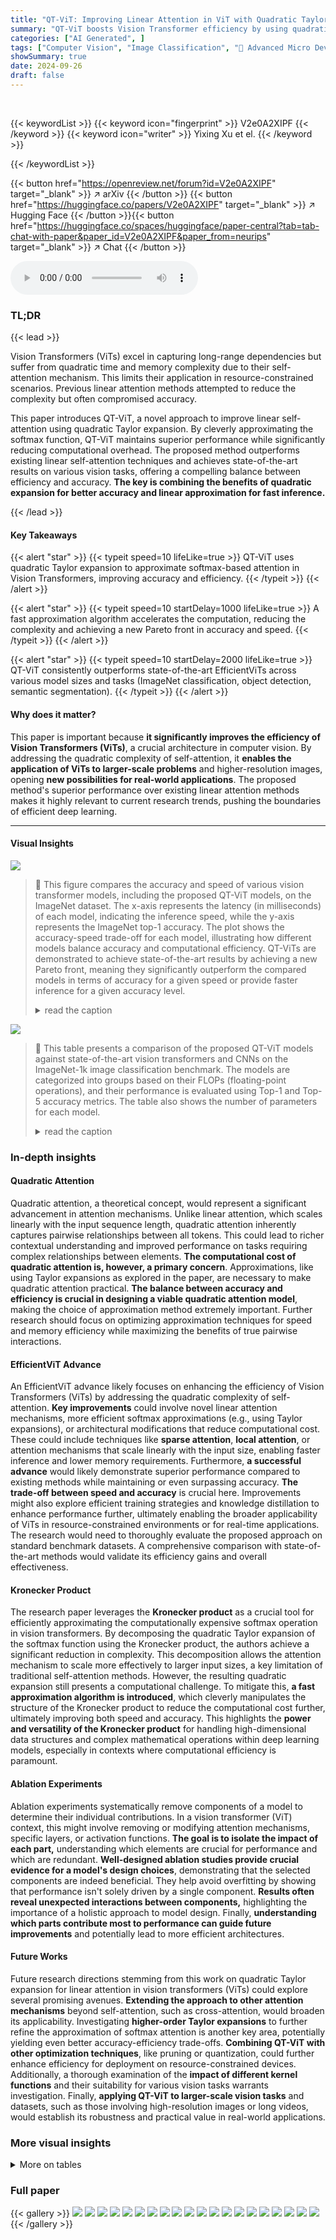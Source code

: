 ```yaml
---
title: "QT-ViT: Improving Linear Attention in ViT with Quadratic Taylor Expansion"
summary: "QT-ViT boosts Vision Transformer efficiency by using quadratic Taylor expansion to approximate self-attention, achieving state-of-the-art accuracy and speed."
categories: ["AI Generated", ]
tags: ["Computer Vision", "Image Classification", "🏢 Advanced Micro Devices, Inc.",]
showSummary: true
date: 2024-09-26
draft: false
---
```


<br>

{{< keywordList >}}
{{< keyword icon="fingerprint" >}} V2e0A2XIPF {{< /keyword >}}
{{< keyword icon="writer" >}} Yixing Xu et el. {{< /keyword >}}
 
{{< /keywordList >}}

{{< button href="https://openreview.net/forum?id=V2e0A2XIPF" target="_blank" >}}
↗ arXiv
{{< /button >}}
{{< button href="https://huggingface.co/papers/V2e0A2XIPF" target="_blank" >}}
↗ Hugging Face
{{< /button >}}{{< button href="https://huggingface.co/spaces/huggingface/paper-central?tab=tab-chat-with-paper&paper_id=V2e0A2XIPF&paper_from=neurips" target="_blank" >}}
↗ Chat
{{< /button >}}




<audio controls>
    <source src="https://ai-paper-reviewer.com/V2e0A2XIPF/podcast.wav" type="audio/wav">
    Your browser does not support the audio element.
</audio>


### TL;DR


{{< lead >}}

Vision Transformers (ViTs) excel in capturing long-range dependencies but suffer from quadratic time and memory complexity due to their self-attention mechanism. This limits their application in resource-constrained scenarios. Previous linear attention methods attempted to reduce the complexity but often compromised accuracy.  



This paper introduces QT-ViT, a novel approach to improve linear self-attention using quadratic Taylor expansion.  By cleverly approximating the softmax function, QT-ViT maintains superior performance while significantly reducing computational overhead. The proposed method outperforms existing linear self-attention techniques and achieves state-of-the-art results on various vision tasks, offering a compelling balance between efficiency and accuracy. **The key is combining the benefits of quadratic expansion for better accuracy and linear approximation for fast inference.**

{{< /lead >}}


#### Key Takeaways

{{< alert "star" >}}
{{< typeit speed=10 lifeLike=true >}} QT-ViT uses quadratic Taylor expansion to approximate softmax-based attention in Vision Transformers, improving accuracy and efficiency. {{< /typeit >}}
{{< /alert >}}

{{< alert "star" >}}
{{< typeit speed=10 startDelay=1000 lifeLike=true >}} A fast approximation algorithm accelerates the computation, reducing the complexity and achieving a new Pareto front in accuracy and speed. {{< /typeit >}}
{{< /alert >}}

{{< alert "star" >}}
{{< typeit speed=10 startDelay=2000 lifeLike=true >}} QT-ViT consistently outperforms state-of-the-art EfficientViTs across various model sizes and tasks (ImageNet classification, object detection, semantic segmentation). {{< /typeit >}}
{{< /alert >}}

#### Why does it matter?
This paper is important because **it significantly improves the efficiency of Vision Transformers (ViTs)**, a crucial architecture in computer vision. By addressing the quadratic complexity of self-attention, it **enables the application of ViTs to larger-scale problems** and higher-resolution images, opening **new possibilities for real-world applications**. The proposed method's superior performance over existing linear attention methods makes it highly relevant to current research trends, pushing the boundaries of efficient deep learning.

------
#### Visual Insights



![](https://ai-paper-reviewer.com/V2e0A2XIPF/figures_1_1.jpg)

> 🔼 This figure compares the accuracy and speed of various vision transformer models, including the proposed QT-ViT models, on the ImageNet dataset.  The x-axis represents the latency (in milliseconds) of each model, indicating the inference speed, while the y-axis represents the ImageNet top-1 accuracy.  The plot shows the accuracy-speed trade-off for each model, illustrating how different models balance accuracy and computational efficiency.  QT-ViTs are demonstrated to achieve state-of-the-art results by achieving a new Pareto front, meaning they significantly outperform the compared models in terms of accuracy for a given speed or provide faster inference for a given accuracy level.
> <details>
> <summary>read the caption</summary>
> Figure 1: The accuracy-speed trade-offs of the proposed QT-ViTs and other state-of-the-art transformer models on the ImageNet dataset. Latencies are evaluated on the AMD Instinct MI250 GPU.
> </details>





![](https://ai-paper-reviewer.com/V2e0A2XIPF/tables_6_1.jpg)

> 🔼 This table presents a comparison of the proposed QT-ViT models against state-of-the-art vision transformers and CNNs on the ImageNet-1k image classification benchmark.  The models are categorized into groups based on their FLOPs (floating-point operations), and their performance is evaluated using Top-1 and Top-5 accuracy metrics.  The table also shows the number of parameters for each model.
> <details>
> <summary>read the caption</summary>
> Table 1: Image classification results on ImageNet-1k dataset. QT-ViTs are compared with SOTA baselines. Methods are grouped based on FLOPs.
> </details>





### In-depth insights


#### Quadratic Attention
Quadratic attention, a theoretical concept, would represent a significant advancement in attention mechanisms.  Unlike linear attention, which scales linearly with the input sequence length, quadratic attention inherently captures pairwise relationships between all tokens. This could lead to richer contextual understanding and improved performance on tasks requiring complex relationships between elements. **The computational cost of quadratic attention is, however, a primary concern**.  Approximations, like using Taylor expansions as explored in the paper, are necessary to make quadratic attention practical.  **The balance between accuracy and efficiency is crucial in designing a viable quadratic attention model**, making the choice of approximation method extremely important.  Further research should focus on optimizing approximation techniques for speed and memory efficiency while maximizing the benefits of true pairwise interactions.

#### EfficientViT Advance
An EfficientViT advance likely focuses on enhancing the efficiency of Vision Transformers (ViTs) by addressing the quadratic complexity of self-attention.  **Key improvements** could involve novel linear attention mechanisms, more efficient softmax approximations (e.g., using Taylor expansions), or architectural modifications that reduce computational cost.  These could include techniques like **sparse attention**, **local attention**, or attention mechanisms that scale linearly with the input size, enabling faster inference and lower memory requirements.  Furthermore, **a successful advance** would likely demonstrate superior performance compared to existing methods while maintaining or even surpassing accuracy.  **The trade-off between speed and accuracy** is crucial here.  Improvements might also explore efficient training strategies and knowledge distillation to enhance performance further, ultimately enabling the broader applicability of ViTs in resource-constrained environments or for real-time applications.  The research would need to thoroughly evaluate the proposed approach on standard benchmark datasets.  A comprehensive comparison with state-of-the-art methods would validate its efficiency gains and overall effectiveness.

#### Kronecker Product
The research paper leverages the **Kronecker product** as a crucial tool for efficiently approximating the computationally expensive softmax operation in vision transformers.  By decomposing the quadratic Taylor expansion of the softmax function using the Kronecker product, the authors achieve a significant reduction in complexity. This decomposition allows the attention mechanism to scale more effectively to larger input sizes, a key limitation of traditional self-attention methods. However, the resulting quadratic expansion still presents a computational challenge.  To mitigate this, **a fast approximation algorithm is introduced**, which cleverly manipulates the structure of the Kronecker product to reduce the computational cost further, ultimately improving both speed and accuracy.  This highlights the **power and versatility of the Kronecker product** for handling high-dimensional data structures and complex mathematical operations within deep learning models, especially in contexts where computational efficiency is paramount.

#### Ablation Experiments
Ablation experiments systematically remove components of a model to determine their individual contributions.  In a vision transformer (ViT) context, this might involve removing or modifying attention mechanisms, specific layers, or activation functions.  **The goal is to isolate the impact of each part,** understanding which elements are crucial for performance and which are redundant.  **Well-designed ablation studies provide crucial evidence for a model's design choices**, demonstrating that the selected components are indeed beneficial. They help avoid overfitting by showing that performance isn't solely driven by a single component.  **Results often reveal unexpected interactions between components,** highlighting the importance of a holistic approach to model design.  Finally, **understanding which parts contribute most to performance can guide future improvements** and potentially lead to more efficient architectures.

#### Future Works
Future research directions stemming from this work on quadratic Taylor expansion for linear attention in vision transformers (ViTs) could explore several promising avenues. **Extending the approach to other attention mechanisms** beyond self-attention, such as cross-attention, would broaden its applicability.  Investigating **higher-order Taylor expansions** to further refine the approximation of softmax attention is another key area, potentially yielding even better accuracy-efficiency trade-offs.  **Combining QT-ViT with other optimization techniques**, like pruning or quantization, could further enhance efficiency for deployment on resource-constrained devices.  Additionally, a thorough examination of the **impact of different kernel functions** and their suitability for various vision tasks warrants investigation. Finally, **applying QT-ViT to larger-scale vision tasks** and datasets, such as those involving high-resolution images or long videos, would establish its robustness and practical value in real-world applications.


### More visual insights




<details>
<summary>More on tables
</summary>


![](https://ai-paper-reviewer.com/V2e0A2XIPF/tables_7_1.jpg)
> 🔼 This table compares the performance of different kernel functions used in linear attention mechanisms within the context of vision transformers.  It shows the top-1 accuracy achieved by various methods, each using a different kernel function to approximate the softmax attention.  The baseline represents the standard softmax attention with quadratic complexity, while the others use linear approximations with varying kernels (ReLU, cosine similarity, mean, sigmoid & softmax, angular, 1st order Taylor expansion). The table highlights the improvement in accuracy achieved by the proposed QT-ViT method using a 2nd order Taylor expansion kernel.
> <details>
> <summary>read the caption</summary>
> Table 2: Results of using different kernels. The baseline method uses the original self-attention operation with O(N2d) computational complexity and is used as the strong baseline. Other methods use different linear attentions.
> </details>

![](https://ai-paper-reviewer.com/V2e0A2XIPF/tables_7_2.jpg)
> 🔼 This table presents the ablation study results focusing on the impact of different methods to reduce the time complexity of the Kronecker product within the QT-ViT model. It compares different approaches, including pooling the input vector, dividing it into chunks, randomly preserving elements, and using the proposed compact version (ours), assessing their effects on computational complexity and top-1 accuracy on ImageNet-1k.
> <details>
> <summary>read the caption</summary>
> Table 3: Ablation on reducing the time complexity of the Kronecker product. The experiments are conducted using the QT-ViT-1 model on the ImageNet-1k dataset.
> </details>

![](https://ai-paper-reviewer.com/V2e0A2XIPF/tables_12_1.jpg)
> 🔼 This table presents a comparison of object detection results on the COCO 2017 dataset using different backbone models.  It shows the mean Average Precision (AP), AP at IoU threshold of 0.5 (AP50), AP at IoU threshold of 0.75 (AP75), and the number of parameters (in millions) for EfficientViT and QT-ViT models of varying sizes (B1, B2, B3). The results highlight the performance improvement achieved by QT-ViT compared to EfficientViT.
> <details>
> <summary>read the caption</summary>
> Table 4: Experimental results on COCO 2017 dataset using different backbones.
> </details>

![](https://ai-paper-reviewer.com/V2e0A2XIPF/tables_12_2.jpg)
> 🔼 This table presents the experimental results of object detection on the COCO 2017 dataset using different backbones. It compares the performance of EfficientViT and QT-ViT models with and without absolute positional embedding (APE). The metrics used for comparison are AP (Average Precision), AP50 (Average Precision at IoU=0.5), and AP75 (Average Precision at IoU=0.75).
> <details>
> <summary>read the caption</summary>
> Table 5: Experimental results on COCO 2017 dataset using different backbones.
> </details>

![](https://ai-paper-reviewer.com/V2e0A2XIPF/tables_13_1.jpg)
> 🔼 This table presents the results of adding absolute positional embedding (APE) to the QT-ViT models for the semantic segmentation task on the ADE20K dataset.  It compares the performance (mIoU and mAcc) and the number of parameters of QT-ViT models with and without APE, showing that using APE improves performance.
> <details>
> <summary>read the caption</summary>
> Table 6: The effectiveness of APE.
> </details>

![](https://ai-paper-reviewer.com/V2e0A2XIPF/tables_13_2.jpg)
> 🔼 This table shows the impact on GPU memory usage and top-1 accuracy when using the original softmax attention during training versus not using it.  The results indicate a significant increase in memory usage (13.7%) with minimal improvement in accuracy.
> <details>
> <summary>read the caption</summary>
> Table 7: The impact of using original softmax attention during training.
> </details>

</details>




### Full paper

{{< gallery >}}
<img src="https://ai-paper-reviewer.com/V2e0A2XIPF/1.png" class="grid-w50 md:grid-w33 xl:grid-w25" />
<img src="https://ai-paper-reviewer.com/V2e0A2XIPF/2.png" class="grid-w50 md:grid-w33 xl:grid-w25" />
<img src="https://ai-paper-reviewer.com/V2e0A2XIPF/3.png" class="grid-w50 md:grid-w33 xl:grid-w25" />
<img src="https://ai-paper-reviewer.com/V2e0A2XIPF/4.png" class="grid-w50 md:grid-w33 xl:grid-w25" />
<img src="https://ai-paper-reviewer.com/V2e0A2XIPF/5.png" class="grid-w50 md:grid-w33 xl:grid-w25" />
<img src="https://ai-paper-reviewer.com/V2e0A2XIPF/6.png" class="grid-w50 md:grid-w33 xl:grid-w25" />
<img src="https://ai-paper-reviewer.com/V2e0A2XIPF/7.png" class="grid-w50 md:grid-w33 xl:grid-w25" />
<img src="https://ai-paper-reviewer.com/V2e0A2XIPF/8.png" class="grid-w50 md:grid-w33 xl:grid-w25" />
<img src="https://ai-paper-reviewer.com/V2e0A2XIPF/9.png" class="grid-w50 md:grid-w33 xl:grid-w25" />
<img src="https://ai-paper-reviewer.com/V2e0A2XIPF/10.png" class="grid-w50 md:grid-w33 xl:grid-w25" />
<img src="https://ai-paper-reviewer.com/V2e0A2XIPF/11.png" class="grid-w50 md:grid-w33 xl:grid-w25" />
<img src="https://ai-paper-reviewer.com/V2e0A2XIPF/12.png" class="grid-w50 md:grid-w33 xl:grid-w25" />
<img src="https://ai-paper-reviewer.com/V2e0A2XIPF/13.png" class="grid-w50 md:grid-w33 xl:grid-w25" />
<img src="https://ai-paper-reviewer.com/V2e0A2XIPF/14.png" class="grid-w50 md:grid-w33 xl:grid-w25" />
<img src="https://ai-paper-reviewer.com/V2e0A2XIPF/15.png" class="grid-w50 md:grid-w33 xl:grid-w25" />
<img src="https://ai-paper-reviewer.com/V2e0A2XIPF/16.png" class="grid-w50 md:grid-w33 xl:grid-w25" />
<img src="https://ai-paper-reviewer.com/V2e0A2XIPF/17.png" class="grid-w50 md:grid-w33 xl:grid-w25" />
<img src="https://ai-paper-reviewer.com/V2e0A2XIPF/18.png" class="grid-w50 md:grid-w33 xl:grid-w25" />
<img src="https://ai-paper-reviewer.com/V2e0A2XIPF/19.png" class="grid-w50 md:grid-w33 xl:grid-w25" />
<img src="https://ai-paper-reviewer.com/V2e0A2XIPF/20.png" class="grid-w50 md:grid-w33 xl:grid-w25" />
{{< /gallery >}}